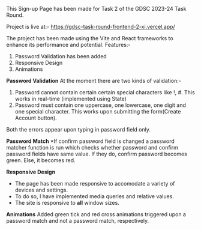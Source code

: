 This Sign-up Page has been made for Task 2 of the GDSC 2023-24 Task Round.

Project is live at:- https://gdsc-task-round-frontend-2-xi.vercel.app/

The project has been made using the Vite and React frameworks to enhance its performance and potential.
Features:-
1. Password Validation has been added
2. Responsive Design
3. Animations

**Password Validation**
At the moment there are two kinds of validation:-
1. Password cannot contain certain certain special characters like !, #. This works in real-time (implemented using State)
2. Password must contain one uppercase, one lowercase, one digit and one special character. This works upon submitting the form(Create Account button).

Both the errors appear upon typing in password field only.

**Password Match**
*If confirm password field is changed a password matcher function is run which checks whether password and confirm password fields have same value. If they do, confirm password becomes green. Else, it becomes red.

**Responsive Design**
- The page has been made responsive to accomodate a variety of devices and settings.
- To do so, I have implemented media queries and relative values.
- The site is responsive to **all** window sizes.

**Animations**
Added green tick and red cross animations triggered upon a password match and not a password match, respectively. 

